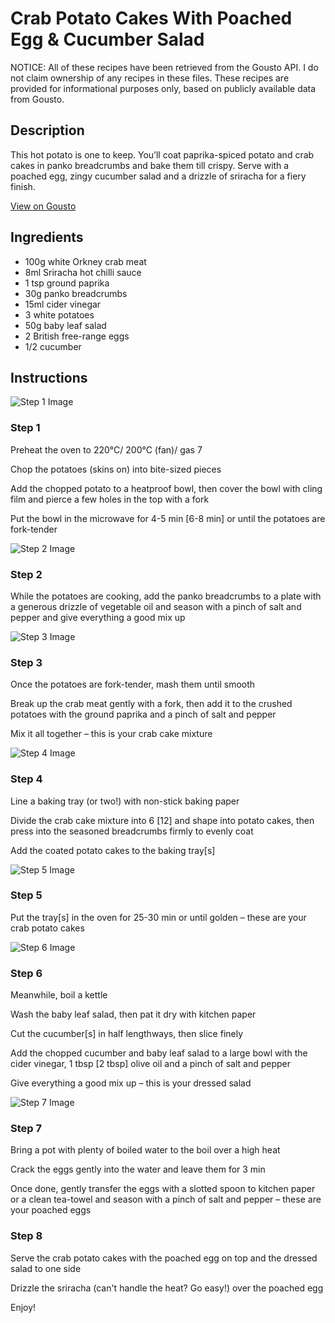 # Crab Potato Cakes With Poached Egg & Cucumber Salad

NOTICE: All of these recipes have been retrieved from the Gousto API. I do not claim ownership of any recipes in these files. These recipes are provided for informational purposes only, based on publicly available data from Gousto.

## Description

This hot potato is one to keep. You’ll coat paprika-spiced potato and crab cakes in panko breadcrumbs and bake them till crispy. Serve with a poached egg, zingy cucumber salad and a drizzle of sriracha for a fiery finish.

[View on Gousto](https://www.gousto.co.uk/recipes/cookbook/crab-potato-cakes-with-poached-egg-cucumber-salad)

## Ingredients

- 100g white Orkney crab meat
- 8ml Sriracha hot chilli sauce
- 1 tsp ground paprika
- 30g panko breadcrumbs
- 15ml cider vinegar
- 3 white potatoes
- 50g baby leaf salad
- 2 British free-range eggs
- 1/2 cucumber

## Instructions

![Step 1 Image](https://production-media.gousto.co.uk/cms/recipe-step-image/Step-1-1679660028325-x200.jpg)

### Step 1

Preheat the oven to 220°C/ 200°C (fan)/ gas 7

Chop the potatoes (skins on) into bite-sized pieces

Add the chopped potato to a heatproof bowl, then cover the bowl with cling film and pierce a few holes in the top with a fork

Put the bowl in the microwave for 4-5 min <span class="text-danger">[6-8 min]</span> or until the potatoes are fork-tender

![Step 2 Image](https://production-media.gousto.co.uk/cms/recipe-step-image/Step-2-1679660035302-x200.jpg)

### Step 2

While the potatoes are cooking, add the panko breadcrumbs to a plate with a generous drizzle of vegetable oil and season with a pinch of salt and pepper and give everything a good mix up

![Step 3 Image](https://production-media.gousto.co.uk/cms/recipe-step-image/Step-3-1679660039315-x200.jpg)

### Step 3

Once the potatoes are fork-tender, mash them until smooth

Break up the crab meat gently with a fork, then add it to the crushed potatoes with the ground paprika and a pinch of salt and pepper

Mix it all together – this is your crab cake mixture

![Step 4 Image](https://production-media.gousto.co.uk/cms/recipe-step-image/Step-4-1679660044691-x200.jpg)

### Step 4

Line a baking tray (or two!) with non-stick baking paper

Divide the crab cake mixture into 6 <span class="text-danger">[12]</span> and shape into potato cakes, then press into the seasoned breadcrumbs firmly to evenly coat

Add the coated potato cakes to the baking tray<span class="text-danger">[s]</span>

![Step 5 Image](https://production-media.gousto.co.uk/cms/recipe-step-image/Step-5-1679660047590-x200.jpg)

### Step 5

Put the tray<span class="text-danger">[s]</span> in the oven for 25-30 min or until golden – these are your crab potato cakes

![Step 6 Image](https://production-media.gousto.co.uk/cms/recipe-step-image/Step-6-1679660050158-x200.jpg)

### Step 6

Meanwhile, boil a kettle

Wash the baby leaf salad, then pat it dry with kitchen paper

Cut the cucumber<span class="text-danger">[s]</span> in half lengthways, then slice finely

Add the chopped cucumber and baby leaf salad to a large bowl with the cider vinegar, 1 tbsp <span class="text-danger">[2 tbsp] </span>olive oil and a pinch of salt and pepper

Give everything a good mix up – this is your dressed salad

![Step 7 Image](https://production-media.gousto.co.uk/cms/recipe-step-image/Step-7-1679660054414-x200.jpg)

### Step 7

Bring a pot with plenty of boiled water to the boil over a high heat

Crack the eggs gently into the water and leave them for 3 min

Once done, gently transfer the eggs with a slotted spoon to kitchen paper or a clean tea-towel and season with a pinch of salt and pepper – these are your poached eggs

### Step 8

Serve the crab potato cakes with the poached egg on top and the dressed salad to one side

Drizzle the sriracha (can't handle the heat? Go easy!) over the poached egg

Enjoy!

